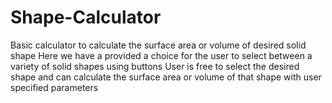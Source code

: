 # Shape-Calculator
Basic calculator to calculate the surface area or volume of desired solid shape
Here we have a provided a choice for the user to select between a variety of solid shapes using buttons
User is free to select the desired shape and can calculate the surface area or volume of that shape with user specified parameters

